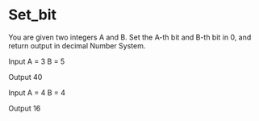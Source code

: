 # Set_bit

You are given two integers A and B.
Set the A-th bit and B-th bit in 0, and return output in decimal Number System.


Input
A = 3
B = 5

Output
40


Input
A = 4
B = 4

Output
16
